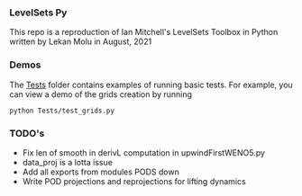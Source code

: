 ### LevelSets Py

This repo is a reproduction of Ian Mitchell's LevelSets Toolbox in Python written by Lekan Molu in August, 2021

### Demos

The [Tests](/Tests) folder contains examples of running basic tests. For example, you can view a demo of the grids creation by running

`python Tests/test_grids.py`


### TODO's

+ Fix len of smooth in derivL computation in upwindFirstWENO5.py
+ data_proj is a lotta issue
+ Add all exports from modules PODS down
+ Write POD projections and reprojections for lifting dynamics